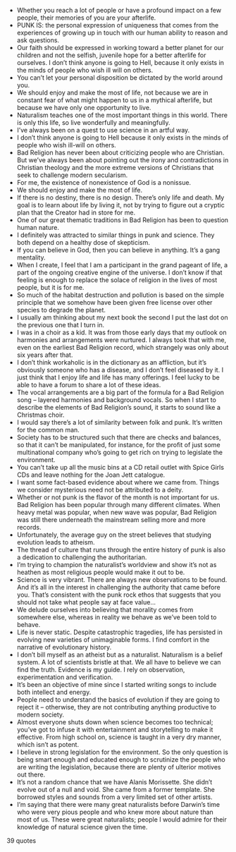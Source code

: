 - Whether you reach a lot of people or have a profound impact on a few people, their memories of you are your afterlife.
 - PUNK IS: the personal expression of uniqueness that comes from the experiences of growing up in touch with our human ability to reason and ask questions.
 - Our faith should be expressed in working toward a better planet for our children and not the selfish, juvenile hope for a better afterlife for ourselves. I don’t think anyone is going to Hell, because it only exists in the minds of people who wish ill will on others.
 - You can’t let your personal disposition be dictated by the world around you.
 - We should enjoy and make the most of life, not because we are in constant fear of what might happen to us in a mythical afterlife, but because we have only one opportunity to live.
 - Naturalism teaches one of the most important things in this world. There is only this life, so live wonderfully and meaningfully.
 - I’ve always been on a quest to use science in an artful way.
 - I don’t think anyone is going to Hell because it only exists in the minds of people who wish ill-will on others.
 - Bad Religion has never been about criticizing people who are Christian. But we’ve always been about pointing out the irony and contradictions in Christian theology and the more extreme versions of Christians that seek to challenge modern secularism.
 - For me, the existence of nonexistence of God is a nonissue.
 - We should enjoy and make the most of life.
 - If there is no destiny, there is no design. There’s only life and death. My goal is to learn about life by living it, not by trying to figure out a cryptic plan that the Creator had in store for me.
 - One of our great thematic traditions in Bad Religion has been to question human nature.
 - I definitely was attracted to similar things in punk and science. They both depend on a healthy dose of skepticism.
 - If you can believe in God, then you can believe in anything. It’s a gang mentality.
 - When I create, I feel that I am a participant in the grand pageant of life, a part of the ongoing creative engine of the universe. I don’t know if that feeling is enough to replace the solace of religion in the lives of most people, but it is for me.
 - So much of the habitat destruction and pollution is based on the simple principle that we somehow have been given free license over other species to degrade the planet.
 - I usually am thinking about my next book the second I put the last dot on the previous one that I turn in.
 - I was in a choir as a kid. It was from those early days that my outlook on harmonies and arrangements were nurtured. I always took that with me, even on the earliest Bad Religion record, which strangely was only about six years after that.
 - I don’t think workaholic is in the dictionary as an affliction, but it’s obviously someone who has a disease, and I don’t feel diseased by it. I just think that I enjoy life and life has many offerings. I feel lucky to be able to have a forum to share a lot of these ideas.
 - The vocal arrangements are a big part of the formula for a Bad Religion song – layered harmonies and background vocals. So when I start to describe the elements of Bad Religion’s sound, it starts to sound like a Christmas choir.
 - I would say there’s a lot of similarity between folk and punk. It’s written for the common man.
 - Society has to be structured such that there are checks and balances, so that it can’t be manipulated, for instance, for the profit of just some multinational company who’s going to get rich on trying to legislate the environment.
 - You can’t take up all the music bins at a CD retail outlet with Spice Girls CDs and leave nothing for the Joan Jett catalogue.
 - I want some fact-based evidence about where we came from. Things we consider mysterious need not be attributed to a deity.
 - Whether or not punk is the flavor of the month is not important for us. Bad Religion has been popular through many different climates. When heavy metal was popular, when new wave was popular, Bad Religion was still there underneath the mainstream selling more and more records.
 - Unfortunately, the average guy on the street believes that studying evolution leads to atheism.
 - The thread of culture that runs through the entire history of punk is also a dedication to challenging the authoritarian.
 - I’m trying to champion the naturalist’s worldview and show it’s not as heathen as most religious people would make it out to be.
 - Science is very vibrant. There are always new observations to be found. And it’s all in the interest in challenging the authority that came before you. That’s consistent with the punk rock ethos that suggests that you should not take what people say at face value...
 - We delude ourselves into believing that morality comes from somewhere else, whereas in reality we behave as we’ve been told to behave.
 - Life is never static. Despite catastrophic tragedies, life has persisted in evolving new varieties of unimaginable forms. I find comfort in the narrative of evolutionary history.
 - I don’t bill myself as an atheist but as a naturalist. Naturalism is a belief system. A lot of scientists bristle at that. We all have to believe we can find the truth. Evidence is my guide. I rely on observation, experimentation and verification.
 - It’s been an objective of mine since I started writing songs to include both intellect and energy.
 - People need to understand the basics of evolution if they are going to reject it – otherwise, they are not contributing anything productive to modern society.
 - Almost everyone shuts down when science becomes too technical; you’ve got to infuse it with entertainment and storytelling to make it effective. From high school on, science is taught in a very dry manner, which isn’t as potent.
 - I believe in strong legislation for the environment. So the only question is being smart enough and educated enough to scrutinize the people who are writing the legislation, because there are plenty of ulterior motives out there.
 - It’s not a random chance that we have Alanis Morissette. She didn’t evolve out of a null and void. She came from a former template. She borrowed styles and sounds from a very limited set of other artists.
 - I’m saying that there were many great naturalists before Darwin’s time who were very pious people and who knew more about nature than most of us. These were great naturalists; people I would admire for their knowledge of natural science given the time.

39 quotes